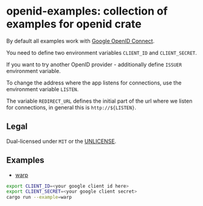 # openid-examples: collection of examples for openid crate

By default all examples work with [Google OpenID Connect](https://developers.google.com/identity/protocols/oauth2/openid-connect).

You need to define two environment variables `CLIENT_ID` and `CLIENT_SECRET`.

If you want to try another OpenID provider - additionally define `ISSUER` environment variable.

To change the address where the app listens for connections, use the environment variable `LISTEN`.

The variable `REDIRECT_URL` defines the initial part of the url where we listen for connections, in general this is `http://${LISTEN}`.

## Legal

Dual-licensed under `MIT` or the [UNLICENSE](http://unlicense.org/).

## Examples

- [warp](examples/warp.rs)

```bash
export CLIENT_ID=<your google client id here>
export CLIENT_SECRET=<your google client secret>
cargo run --example=warp
```

